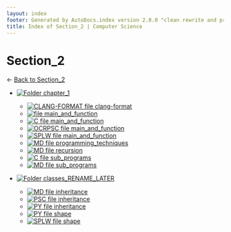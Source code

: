 ```yaml
---
layout: index
footer: Generated by AutoDocs.index version 2.0.0 "clean rewrite and preprocessing" ⓒ Starwort, 2020
title: Index of Section_2 | Computer Science
---
```


# Section_2

← [Back to Section_2](..)

- [![Folder](https://starwort.github.io/computer-science/icon-folder.png) chapter_1](_preprocess/Paper_2/section_2/chapter_1)
  - [![CLANG-FORMAT file](https://img.icons8.com/windows/512/4a90e2/file-configuration.png) clang-format](_preprocess/Paper_2/section_2/chapter_1/.clang-format)
  - [![ file](https://img.icons8.com/windows/512/4a90e2/binary-file.png) main_and_function](_preprocess/Paper_2/section_2/chapter_1/main_and_function)
  - [![C file](https://img.icons8.com/windows/512/4a90e2/c.png) main_and_function](_preprocess/Paper_2/section_2/chapter_1/main_and_function.c)
  - [![OCRPSC file](https://img.icons8.com/windows/512/4a90e2/code-file.png) main_and_function](_preprocess/Paper_2/section_2/chapter_1/main_and_function.ocrpsc)
  - [![SPLW file](https://starwort.github.io/computer-science/icon-splw.png) main_and_function](_preprocess/Paper_2/section_2/chapter_1/main_and_function.splw)
  - [![MD file](https://img.icons8.com/windows/512/4a90e2/regular-document.png) programming_techniques](_preprocess/Paper_2/section_2/chapter_1/programming_techniques.md)
  - [![MD file](https://img.icons8.com/windows/512/4a90e2/regular-document.png) recursion](_preprocess/Paper_2/section_2/chapter_1/recursion.md)
  - [![C file](https://img.icons8.com/windows/512/4a90e2/c.png) sub_programs](_preprocess/Paper_2/section_2/chapter_1/sub_programs.c)
  - [![MD file](https://img.icons8.com/windows/512/4a90e2/regular-document.png) sub_programs](_preprocess/Paper_2/section_2/chapter_1/sub_programs.md)

- [![Folder](https://starwort.github.io/computer-science/icon-folder.png) classes_RENAME_LATER](_preprocess/Paper_2/section_2/classes_RENAME_LATER)
  - [![MD file](https://img.icons8.com/windows/512/4a90e2/regular-document.png) inheritance](_preprocess/Paper_2/section_2/classes_RENAME_LATER/inheritance.md)
  - [![PSC file](https://img.icons8.com/windows/512/4a90e2/code-file.png) inheritance](_preprocess/Paper_2/section_2/classes_RENAME_LATER/inheritance.psc)
  - [![PY file](https://img.icons8.com/windows/512/4a90e2/py.png) inheritance](_preprocess/Paper_2/section_2/classes_RENAME_LATER/inheritance.py)
  - [![PY file](https://img.icons8.com/windows/512/4a90e2/py.png) shape](_preprocess/Paper_2/section_2/classes_RENAME_LATER/shape.py)
  - [![SPLW file](https://starwort.github.io/computer-science/icon-splw.png) shape](_preprocess/Paper_2/section_2/classes_RENAME_LATER/shape.splw)


